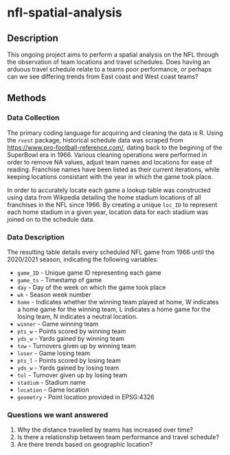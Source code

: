 # nfl-spatial-analysis

## Description

This ongoing project aims to perform a spatial analysis on the NFL through the observation of team locations and travel schedules. Does having an arduous travel schedule relate to a teams poor performance, or perhaps can we see differing trends from East coast and West coast teams?

## Methods

### Data Collection

The primary coding language for acquiring and cleaning the data is R. Using the `rvest` package, historical schedule data was scraped from https://www.pro-football-reference.com/, dating back to the begining of the SuperBowl era in 1966. Various cleaning operations were performed in order to remove NA values, adjust team names and locations for ease of reading. Franchise names have been listed as their current iterations, while keeping locations consistant with the year in which the game took place. 

In order to accurately locate each game a lookup table was constructed using data from Wikpedia detailing the home stadium locations of all franchises in the NFL since 1966. By creating a unique `loc_ID` to represent each home stadium in a given year, location data for each stadium was joined on to the schedule data. 

### Data Description

The resulting table details every scheduled NFL game from 1966 until the 2020/2021 season, indicating the following variables:

* `game_ID` - Unique game ID representing each game
* `game_ts` - Timestamp of game
* `day` - Day of the week on which the game took place
* `wk` - Season week number
* `home` - Indicates whether the winning team played at home, W indicates a home game for the winning team, L indicates a home game for the losing team, N indicates a neutral location.
* `winner` - Game winning team
* `pts_w` - Points scored by winning team
* `yds_w` - Yards gained by winning team
* `tow` - Turnovers given up by winning team
* `loser` - Game losing team
* `pts_l` - Points scored by losing team
* `yds_w` - Yards gained by losing team
* `tol` - Turnover given up by losing team
* `stadium` - Stadium name
* `location` - Game location
* `geometry` - Point location provided in EPSG:4326

### Questions we want answered

1)  Why the distance travelled by teams has increased over time?
2)  Is there a relationship between team performance and travel schedule?
3)  Are there trends based on geographic location?
